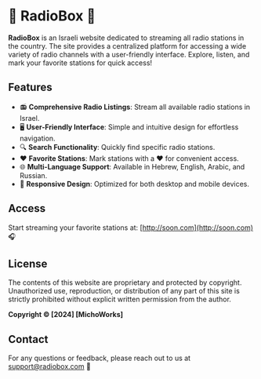 # 🎵 RadioBox 🎵

**RadioBox** is an Israeli website dedicated to streaming all radio stations in the country. The site provides a centralized platform for accessing a wide variety of radio channels with a user-friendly interface. Explore, listen, and mark your favorite stations for quick access!

## Features

- 📻 **Comprehensive Radio Listings**: Stream all available radio stations in Israel.
- 🖥️ **User-Friendly Interface**: Simple and intuitive design for effortless navigation.
- 🔍 **Search Functionality**: Quickly find specific radio stations.
- ❤️ **Favorite Stations**: Mark stations with a ♥ for convenient access.
- 🌐 **Multi-Language Support**: Available in Hebrew, English, Arabic, and Russian.
- 📱 **Responsive Design**: Optimized for both desktop and mobile devices.

## Access

Start streaming your favorite stations at: [http://soon.com](http://soon.com) 🎧

## License

The contents of this website are proprietary and protected by copyright. Unauthorized use, reproduction, or distribution of any part of this site is strictly prohibited without explicit written permission from the author. 

**Copyright © [2024] [MichoWorks]**

## Contact

For any questions or feedback, please reach out to us at [support@radiobox.com](mailto:support@radiobox.com) 📧

